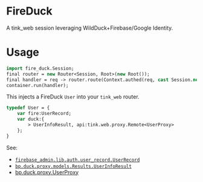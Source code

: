 # FireDuck

A tink_web session leveraging WildDuck+Firebase/Google Identity.

# Usage

```haxe
import fire_duck.Session;
final router = new Router<Session, Root>(new Root());
final handler = req -> router.route(Context.authed(req, cast Session.new)).recover(OutgoingResponse.reportError);
container.run(handler);
```

This injects a FireDuck `User` into your `tink_web` router.
```haxe
typedef User = {
    var fire:UserRecord;
    var duck:{
		> UserInfoResult, api:tink.web.proxy.Remote<UserProxy>
	};
}
```

See:
- [`firebase_admin.lib.auth.user_record.UserRecord`](https://github.com/piboistudios/firebase-admin/blob/master/firebase_admin/lib/auth/user_record/UserRecord.hx)
- [`bp.duck.proxy.models.Results.UserInfoResult`](https://github.com/Brave-Pi/bp_duck/blob/45379ff50a29f00337a010b785eea4a94f7d56d0/src/bp/duck/proxy/models/Results.hx#L60)
- [bp.duck.proxy.UserProxy](https://github.com/Brave-Pi/bp_duck/blob/45379ff50a29f00337a010b785eea4a94f7d56d0/src/bp/duck/proxy/WildDuckProxy.hx#L150)